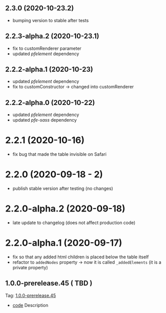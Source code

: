 ## 2.3.0 (2020-10-23.2)

- bumping version to stable after tests

## 2.2.3-alpha.2 (2020-10-23.1)

- fix to customRenderer parameter
- updated *pfelement* dependency

## 2.2.2-alpha.1 (2020-10-23)

- updated *pfelement* dependency
- fix to customConstructor -> changed into customRenderer

## 2.2.2-alpha.0 (2020-10-22)

- updated *pfelement* dependency
- updated *pfe-sass* dependency

# 2.2.1 (2020-10-16)

- fix bug that made the table invisible on Safari

# 2.2.0 (2020-09-18 - 2)

- publish stable version after testing (no changes)

# 2.2.0-alpha.2 (2020-09-18)

- late update to changelog (does not affect production code)

# 2.2.0-alpha.1 (2020-09-17)

- fix so that any added html children is placed below the table itself
- refactor to `addedNodes` property -> now it is called `_addedElements` (it is a private property)

## 1.0.0-prerelease.45 ( TBD )

Tag: [1.0.0-prerelease.45](https://github.com/patternfly/patternfly-elements/releases/tag/1.0.0-prerelease.45)

- [code](url) Description
